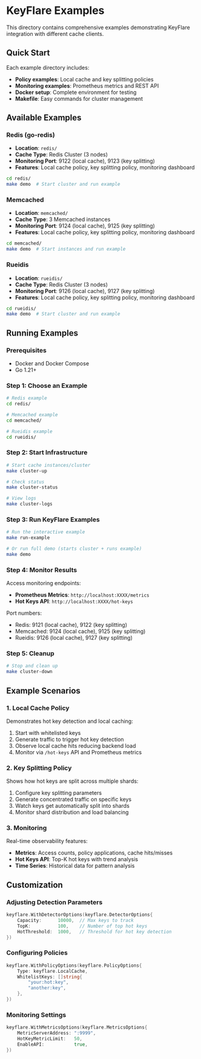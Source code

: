 # KeyFlare Examples

This directory contains comprehensive examples demonstrating KeyFlare integration with different cache clients.

## Quick Start

Each example directory includes:

- **Policy examples**: Local cache and key splitting policies
- **Monitoring examples**: Prometheus metrics and REST API
- **Docker setup**: Complete environment for testing
- **Makefile**: Easy commands for cluster management

## Available Examples

### Redis (go-redis)

- **Location**: `redis/`
- **Cache Type**: Redis Cluster (3 nodes)
- **Monitoring Port**: 9122 (local cache), 9123 (key splitting)
- **Features**: Local cache policy, key splitting policy, monitoring dashboard

```bash
cd redis/
make demo  # Start cluster and run example
```

### Memcached

- **Location**: `memcached/`
- **Cache Type**: 3 Memcached instances
- **Monitoring Port**: 9124 (local cache), 9125 (key splitting)
- **Features**: Local cache policy, key splitting policy, monitoring dashboard

```bash
cd memcached/
make demo  # Start instances and run example
```

### Rueidis

- **Location**: `rueidis/`
- **Cache Type**: Redis Cluster (3 nodes)
- **Monitoring Port**: 9126 (local cache), 9127 (key splitting)
- **Features**: Local cache policy, key splitting policy, monitoring dashboard

```bash
cd rueidis/
make demo  # Start cluster and run example
```

## Running Examples

### Prerequisites

- Docker and Docker Compose
- Go 1.21+

### Step 1: Choose an Example

```bash
# Redis example
cd redis/

# Memcached example
cd memcached/

# Rueidis example
cd rueidis/
```

### Step 2: Start Infrastructure

```bash
# Start cache instances/cluster
make cluster-up

# Check status
make cluster-status

# View logs
make cluster-logs
```

### Step 3: Run KeyFlare Examples

```bash
# Run the interactive example
make run-example

# Or run full demo (starts cluster + runs example)
make demo
```

### Step 4: Monitor Results

Access monitoring endpoints:

- **Prometheus Metrics**: `http://localhost:XXXX/metrics`
- **Hot Keys API**: `http://localhost:XXXX/hot-keys`

Port numbers:

- Redis: 9121 (local cache), 9122 (key splitting)
- Memcached: 9124 (local cache), 9125 (key splitting)
- Rueidis: 9126 (local cache), 9127 (key splitting)

### Step 5: Cleanup

```bash
# Stop and clean up
make cluster-down
```

## Example Scenarios

### 1. Local Cache Policy

Demonstrates hot key detection and local caching:

1. Start with whitelisted keys
2. Generate traffic to trigger hot key detection
3. Observe local cache hits reducing backend load
4. Monitor via `/hot-keys` API and Prometheus metrics

### 2. Key Splitting Policy

Shows how hot keys are split across multiple shards:

1. Configure key splitting parameters
2. Generate concentrated traffic on specific keys
3. Watch keys get automatically split into shards
4. Monitor shard distribution and load balancing

### 3. Monitoring

Real-time observability features:

- **Metrics**: Access counts, policy applications, cache hits/misses
- **Hot Keys API**: Top-K hot keys with trend analysis
- **Time Series**: Historical data for pattern analysis

## Customization

### Adjusting Detection Parameters

```go
keyflare.WithDetectorOptions(keyflare.DetectorOptions{
    Capacity:      10000,  // Max keys to track
    TopK:          100,    // Number of top hot keys
    HotThreshold:  1000,   // Threshold for hot key detection
})
```

### Configuring Policies

```go
keyflare.WithPolicyOptions(keyflare.PolicyOptions{
    Type: keyflare.LocalCache,
    WhitelistKeys: []string{
        "your:hot:key",
        "another:key",
    },
})
```

### Monitoring Settings

```go
keyflare.WithMetricsOptions(keyflare.MetricsOptions{
    MetricServerAddress: ":9999",
    HotKeyMetricLimit:   50,
    EnableAPI:           true,
})
```
